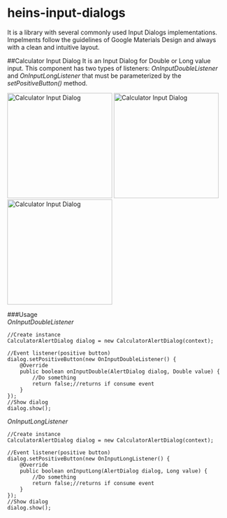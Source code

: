 # heins-input-dialogs
It is a library with several commonly used Input Dialogs implementations. Impelments follow the guidelines of Google Materials Design and always with a clean and intuitive layout.

##Calculator Input Dialog
It is an Input Dialog for Double or Long value input.
This component has two types of listeners: _OnInputDoubleListener_ and _OnInputLongListener_ that must be parameterized by the _setPositiveButton()_ method.

<img src="https://github.com/maiconhellmann/heins-input-dialogs/blob/master/docs/heins_input_dialogs.png" alt="Calculator Input Dialog" width="240px">
<img src="https://github.com/maiconhellmann/heins-input-dialogs/blob/master/docs/calculator_input01.png" alt="Calculator Input Dialog" width="240px">
<img src="https://github.com/maiconhellmann/heins-input-dialogs/blob/master/docs/calculator_input02.png" alt="Calculator Input Dialog" width="240px">

###Usage  
_OnInputDoubleListener_  
```
//Create instance
CalculatorAlertDialog dialog = new CalculatorAlertDialog(context);

//Event listener(positive button)
dialog.setPositiveButton(new OnInputDoubleListener() {
    @Override
    public boolean onInputDouble(AlertDialog dialog, Double value) {
        //Do something
        return false;//returns if consume event
    }
});
//Show dialog
dialog.show();
```

_OnInputLongListener_  
```
//Create instance
CalculatorAlertDialog dialog = new CalculatorAlertDialog(context);

//Event listener(positive button)
dialog.setPositiveButton(new OnInputLongListener() {
    @Override
    public boolean onInputLong(AlertDialog dialog, Long value) {
        //Do something
        return false;//returns if consume event
    }
});
//Show dialog
dialog.show();
```

